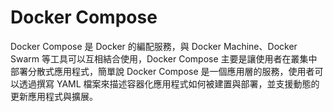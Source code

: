 # Docker Compose
Docker Compose 是 Docker 的編配服務，與 Docker Machine、Docker Swarm 等工具可以互相結合使用，Docker Compose 主要是讓使用者在叢集中部署分散式應用程式，簡單說 Docker Compose 是一個應用層的服務，使用者可以透過撰寫 YAML 檔案來描述容器化應用程式如何被建置與部署，並支援動態的更新應用程式與擴展。
